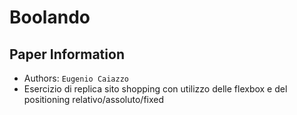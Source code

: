 Boolando
===

## Paper Information
- Authors:  `Eugenio Caiazzo`
- Esercizio di replica sito shopping con utilizzo delle flexbox e del positioning relativo/assoluto/fixed

